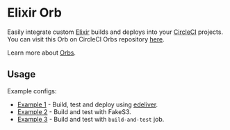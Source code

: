 # Elixir Orb

Easily integrate custom [Elixir](https://elixir-lang.org) builds and deploys into your [CircleCI](https://circleci.com/ "CircleCI") projects. You can visit this Orb on CircleCI Orbs repository [here](https://circleci.com/orbs/registry/orb/coletiv/elixir).

Learn more about [Orbs](https://github.com/CircleCI-Public/config-preview-sdk/blob/master/docs/using-orbs.md "orb").

## Usage

Example configs:

- [Example 1](src/examples/build-test-deploy.yml) - Build, test and deploy using [edeliver](https://github.com/edeliver/edeliver).
- [Example 2](src/examples/build-test-with-fakes3.yml) - Build and test with FakeS3.
- [Example 3](src/examples/build-test-minimal.yml) - Build and test with `build-and-test` job.
